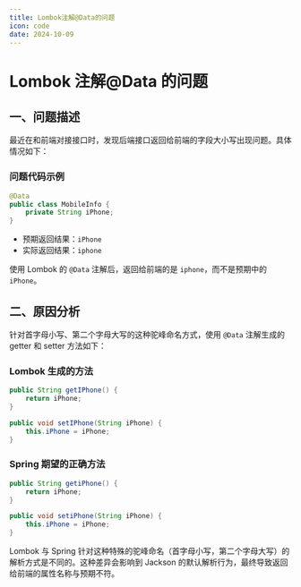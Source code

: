 ```yaml
---
title: Lombok注解@Data的问题
icon: code
date: 2024-10-09
---
```


# Lombok 注解@Data 的问题

## 一、问题描述

最近在和前端对接接口时，发现后端接口返回给前端的字段大小写出现问题。具体情况如下：

### 问题代码示例

```java
@Data
public class MobileInfo {
    private String iPhone;
}
```

- 预期返回结果：`iPhone`
- 实际返回结果：`iphone`

使用 Lombok 的 `@Data` 注解后，返回给前端的是 `iphone`，而不是预期中的 `iPhone`。

## 二、原因分析

针对首字母小写、第二个字母大写的这种驼峰命名方式，使用 `@Data` 注解生成的 getter 和 setter 方法如下：

### Lombok 生成的方法

```java
public String getIPhone() {
    return iPhone;
}

public void setIPhone(String iPhone) {
    this.iPhone = iPhone;
}
```

### Spring 期望的正确方法

```java
public String getiPhone() {
    return iPhone;
}

public void setiPhone(String iPhone) {
    this.iPhone = iPhone;
}
```

Lombok 与 Spring 针对这种特殊的驼峰命名（首字母小写，第二个字母大写）的解析方式是不同的。这种差异会影响到 Jackson 的默认解析行为，最终导致返回给前端的属性名称与预期不符。

